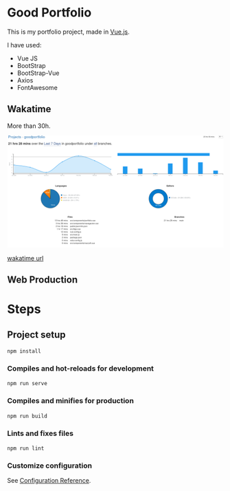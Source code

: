 # Good Portfolio
This is my portfolio project, made in [Vue.js](https://vuejs.org/).

I have used:
- Vue JS
- BootStrap
- BootStrap-Vue
- Axios
- FontAwesome

## Wakatime
More than 30h.

![image Wakatime](goodPortfolio.png)

[wakatime url]([https://link](https://wakatime.com/@8c413fb3-2356-4d3d-acf6-fbe71e974e55/projects/uixdcxcmxb?start=2021-01-30&end=2021-02-05))

## Web Production



# Steps

## Project setup
```
npm install
```

### Compiles and hot-reloads for development
```
npm run serve
```

### Compiles and minifies for production
```
npm run build
```

### Lints and fixes files
```
npm run lint
```

### Customize configuration
See [Configuration Reference](https://cli.vuejs.org/config/).
